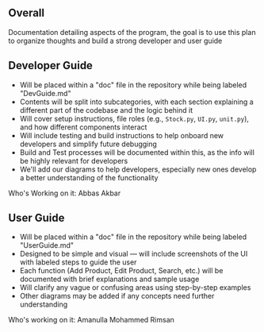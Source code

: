 ## Overall
Documentation detailing aspects of the program, the goal is to use this plan to organize thoughts and build a strong developer and user guide


## Developer Guide
* Will be placed within a "doc" file in the repository while being labeled "DevGuide.md"
* Contents will be split into subcategories, with each section explaining a different part of the codebase and the logic behind it  
* Will cover setup instructions, file roles (e.g., `Stock.py`, `UI.py`, `unit.py`), and how different components interact  
* Will include testing and build instructions to help onboard new developers and simplify future debugging
* Build and Test processes will be documented within this, as the info will be highly relevant for developers
* We'll add our diagrams to help developers, especially new ones develop a better understanding of the functionality

Who's Working on it: Abbas Akbar
  
## User Guide
* Will be placed within a "doc" file in the repository while being labeled "UserGuide.md"
* Designed to be simple and visual — will include screenshots of the UI with labeled steps to guide the user  
* Each function (Add Product, Edit Product, Search, etc.) will be documented with brief explanations and sample usage  
* Will clarify any vague or confusing areas using step-by-step examples
* Other diagrams may be added if any concepts need further understanding

Who's working on it: Amanulla Mohammed Rimsan

